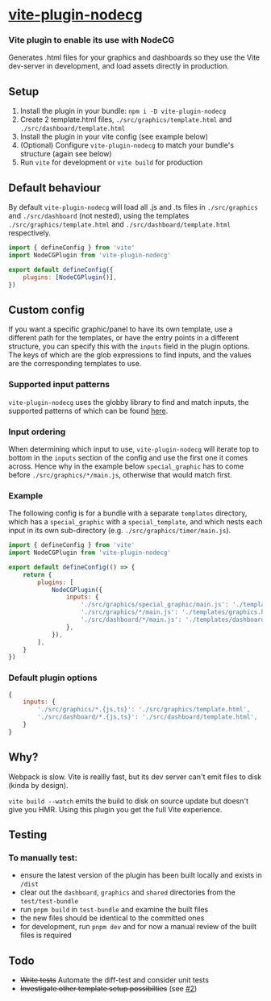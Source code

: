 # [vite-plugin-nodecg](https://www.npmjs.com/package/vite-plugin-nodecg)

### Vite plugin to enable its use with NodeCG

Generates .html files for your graphics and dashboards so they use the Vite dev-server in development, and load assets directly in production.

## Setup

1. Install the plugin in your bundle: `npm i -D vite-plugin-nodecg`
2. Create 2 template.html files, `./src/graphics/template.html` and `./src/dashboard/template.html`
3. Install the plugin in your vite config (see example below)
4. (Optional) Configure `vite-plugin-nodecg` to match your bundle's structure (again see below)
5. Run `vite` for development or `vite build` for production

## Default behaviour

By default `vite-plugin-nodecg` will load all .js and .ts files in `./src/graphics` and `./src/dashboard` (not nested), using the templates `./src/graphics/template.html` and `./src/dashboard/template.html` respectively.

```javascript
import { defineConfig } from 'vite'
import NodeCGPlugin from 'vite-plugin-nodecg'

export default defineConfig({
    plugins: [NodeCGPlugin()],
})
```

## Custom config

If you want a specific graphic/panel to have its own template, use a different path for the templates, or have the entry points in a different structure, you can specify this with the `inputs` field in the plugin options. The keys of which are the glob expressions to find inputs, and the values are the corresponding templates to use.

### Supported input patterns
`vite-plugin-nodecg` uses the globby library to find and match inputs, the supported patterns of which can be found [here](https://www.npmjs.com/package/globby#globbing-patterns).

### Input ordering
When determining which input to use, `vite-plugin-nodecg` will iterate top to bottom in the `inputs` section of the config and use the first one it comes across. Hence why in the example below `special_graphic` has to come before `./src/graphics/*/main.js`, otherwise that would match first.

### Example
The following config is for a bundle with a separate `templates` directory, which has a `special_graphic` with a `special_template`, and which nests each input in its own sub-directory (e.g. `./src/graphics/timer/main.js`).

```javascript
import { defineConfig } from 'vite'
import NodeCGPlugin from 'vite-plugin-nodecg'

export default defineConfig(() => {
    return {
        plugins: [
            NodeCGPlugin({
                inputs: {
                    './src/graphics/special_graphic/main.js': './templates/special_template.html',
                    './src/graphics/*/main.js': './templates/graphics.html',
                    './src/dashboard/*/main.js': './templates/dashboard.html',
                },
            }),
        ],
    }
})
```

### Default plugin options
```javascript
{
    inputs: {
        './src/graphics/*.{js,ts}': './src/graphics/template.html',
        './src/dashboard/*.{js,ts}': './src/dashboard/template.html',
    }
}
```

## Why?

Webpack is slow. Vite is reallly fast, but its dev server can't emit files to disk (kinda by design).

`vite build --watch` emits the build to disk on source update but doesn't give you HMR. Using this plugin you get the full Vite experience.

## Testing

### To manually test:

-   ensure the latest version of the plugin has been built locally and exists in `/dist`
-   clear out the `dashboard`, `graphics` and `shared` directories from the `test/test-bundle`
-   run `pnpm build` in `test-bundle` and examine the built files
-   the new files should be identical to the committed ones
-   for development, run `pnpm dev` and for now a manual review of the built files is required

## Todo

-   ~~Write tests~~ Automate the diff-test and consider unit tests
-   ~~Investigate other template setup possibilties~~ (see [#2](https://github.com/Dan-Shields/vite-plugin-nodecg/issues/2))
